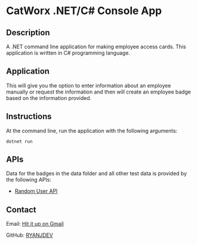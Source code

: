 # CatWorx .NET/C# Console App

## Description

A .NET command line application for making employee access cards. This application is written in C# programming language.

## Application

This will give you the option to enter information about an employee manually or request the information and then will create an employee badge  based on the information provided.

## Instructions

At the command line, run the application with the following arguments:

```
dotnet run
```

## APIs

Data for the badges in the data folder and all other test data is provided by the following APIs:

* [Random User API](https://randomuser.me/)

## Contact

Email: <a href="mailto: ryjhelm@gmail.com" target="_blank">Hit it up on Gmail</a>

GitHub: [RYANJDEV](https://github.com/ryjhelm/)
